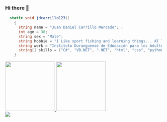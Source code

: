 ### Hi there 👋
```C#
  static void jdcarrillo123()
    {
      string name = "Juan Daniel Carrillo Mercado"; ;
      int age = 38;
      string sex = "Male";
      string hobbie = "I Like sport fishing and learning things... AT THE SAME TIME";
      string work = "Instituto Duranguense de Educación para los Adultos";
      string[] skills = {"C#", "VB.NET", ".NET", "html", "css", "python", "R", "SQL Server", "Azure plataform"};
    }
```
<a href="https://github.com/jdcarrillo123">
  <img height="160em" src="https://github-readme-stats.vercel.app/api?username=jdcarrillo123">
  <img height="160em" src="https://github-readme-stats.vercel.app/api/top-langs/?username=jdcarrillo123">
</a>
<br>
<a href="https://www.credly.com/badges/8e69a693-e94b-4540-8e96-2b1eaf5836b0/public_url">
  <img src="https://user-images.githubusercontent.com/92382017/174416519-1ead6919-3f06-42a7-b7be-6783f24d557f.png">

</a>


